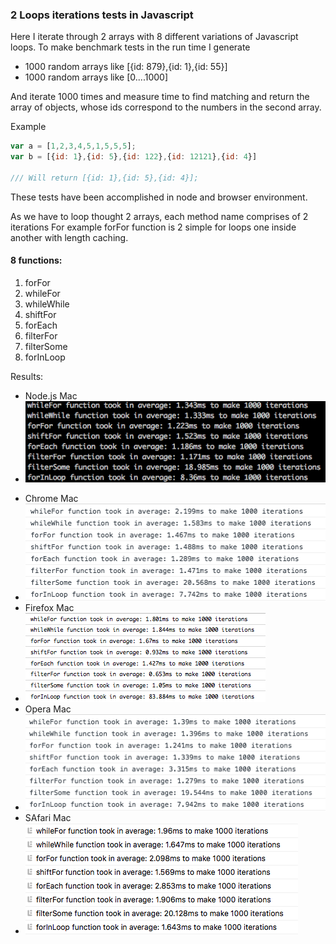 ### 2 Loops iterations tests in Javascript ###

Here I iterate through 2 arrays with 8 different variations of Javascript loops.
To make benchmark tests in the run time I generate
- 1000 random arrays like [{id: 879},{id: 1},{id: 55}]
- 1000 random arrays like [0....1000]

And iterate 1000 times and measure time to find matching and return the array of objects, whose ids correspond to the numbers in the second array.

Example
```Javascript
var a = [1,2,3,4,5,1,5,5,5];
var b = [{id: 1},{id: 5},{id: 122},{id: 12121},{id: 4}]

/// Will return [{id: 1},{id: 5},{id: 4}];

```
These tests have been accomplished in node and browser environment.

As we have to loop thought 2 arrays, each method name comprises of 2 iterations
For example forFor function is 2 simple for loops one inside another with length caching.
#### 8 functions: ####

1. forFor
2. whileFor
3. whileWhile
4. shiftFor
5. forEach
6. filterFor
7. filterSome
8. forInLoop

Results:

+ Node.js Mac
+ ![Node](https://github.com/mikhailrojo/filterArrayChecks/blob/master/webtest/img/node.png "Node.js")
* Chrome Mac
* ![Node](https://github.com/mikhailrojo/filterArrayChecks/blob/master/webtest/img/chrome.png "Node.js")
* Firefox Mac
* ![Node](https://github.com/mikhailrojo/filterArrayChecks/blob/master/webtest/img/firefox.png "Node.js")
* Opera Mac
* ![Node](https://github.com/mikhailrojo/filterArrayChecks/blob/master/webtest/img/opera.png "Node.js")
* SAfari Mac
* ![Node](https://github.com/mikhailrojo/filterArrayChecks/blob/master/webtest/img/safari.png "Node.js")
